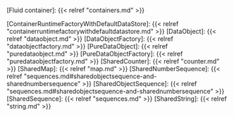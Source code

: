 <!-- Links -->

<!-- Concepts -->

[Fluid container]: {{< relref "containers.md" >}}

<!-- Classes and interfaces -->

[ContainerRuntimeFactoryWithDefaultDataStore]: {{< relref "containerruntimefactorywithdefaultdatastore.md" >}}
[DataObject]: {{< relref "dataobject.md" >}}
[DataObjectFactory]: {{< relref "dataobjectfactory.md" >}}
[PureDataObject]: {{< relref "puredataobject.md" >}}
[PureDataObjectFactory]: {{< relref "puredataobjectfactory.md" >}}
[SharedCounter]: {{< relref "counter.md" >}}
[SharedMap]: {{< relref "map.md" >}}
[SharedNumberSequence]: {{< relref "sequences.md#sharedobjectsequence-and-sharednumbersequence" >}}
[SharedObjectSequence]: {{< relref "sequences.md#sharedobjectsequence-and-sharednumbersequence" >}}
[SharedSequence]: {{< relref "sequences.md" >}}
[SharedString]: {{< relref "string.md" >}}

